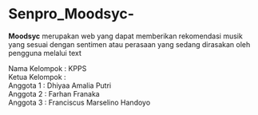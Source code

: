 # Senpro_Moodsyc-

**Moodsyc** merupakan web yang dapat memberikan rekomendasi musik yang sesuai dengan sentimen atau perasaan yang sedang dirasakan oleh pengguna melalui text

Nama Kelompok : KPPS 
<br>
Ketua Kelompok : 
<br>
Anggota 1 : Dhiyaa Amalia Putri <br>
Anggota 2 : Farhan Franaka <br>
Anggota 3 : Franciscus Marselino Handoyo
